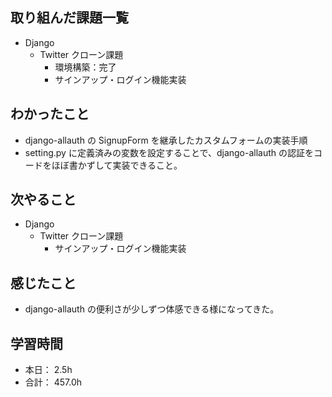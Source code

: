 ## 取り組んだ課題一覧

- Django
  - Twitter クローン課題
    - 環境構築：完了
    - サインアップ・ログイン機能実装

## わかったこと

- django-allauth の SignupForm を継承したカスタムフォームの実装手順
- setting.py に定義済みの変数を設定することで、django-allauth の認証をコードをほぼ書かずして実装できること。

## 次やること

- Django
  - Twitter クローン課題
    - サインアップ・ログイン機能実装

## 感じたこと

- django-allauth の便利さが少しずつ体感できる様になってきた。

## 学習時間

- 本日： 2.5h
- 合計： 457.0h
